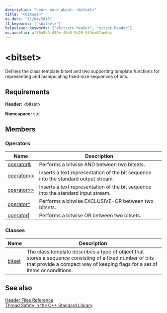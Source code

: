 ```yaml
---
description: "Learn more about: <bitset>"
title: "<bitset>"
ms.date: "11/04/2016"
f1_keywords: ["<bitset>"]
helpviewer_keywords: ["<bitset> header", "bitset header"]
ms.assetid: af30a9b9-489e-46e3-9d29-5f3ea07ae6dc
---
```

# &lt;bitset&gt;

Defines the class template bitset and two supporting template functions for representing and manipulating fixed-size sequences of bits.

## Requirements

**Header:** \<bitset>

**Namespace:** std

## Members

### Operators

|Name|Description|
|-|-|
|[operator&](../standard-library/bitset-operators.md#op_amp)|Performs a bitwise AND between two bitsets.|
|[operator<\<](../standard-library/bitset-operators.md#op_lt_lt)|Inserts a text representation of the bit sequence into the standard output stream.|
|[operator>>](../standard-library/bitset-operators.md#op_gt_gt)|Inserts a text representation of the bit sequence into the standard input stream.|
|[operator^](../standard-library/bitset-operators.md#op_xor)|Performs a bitwise EXCLUSIVE-OR between two bitsets.|
|[operator&#124;](../standard-library/bitset-operators.md#op_or)|Performs a bitwise OR between two bitsets.|

### Classes

|Name|Description|
|-|-|
|[bitset](../standard-library/bitset-class.md)|The class template describes a type of object that stores a sequence consisting of a fixed number of bits that provide a compact way of keeping flags for a set of items or conditions.|

## See also

[Header Files Reference](../standard-library/cpp-standard-library-header-files.md)\
[Thread Safety in the C++ Standard Library](../standard-library/thread-safety-in-the-cpp-standard-library.md)
